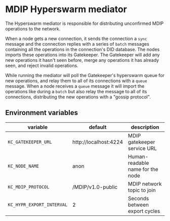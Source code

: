 # MDIP Hyperswarm mediator

The Hyperswarm mediator is responsible for distributing unconfirmed MDIP operations to the network.

When a node gets a new connection, it sends the connection a `sync` message and the connection replies with a series of `batch` messages containing all the operations in the connection's DID database. The nodes imports these operations into its Gatekeeper. The Gatekeeper will add any new operations it hasn't seen before, merge any operations it has already seen, and reject invalid operations.

While running the mediator will poll the Gatekeeper's hyperswarm queue for new operations, and relay them to all of its connections with a `queue` message.
When a node receives a `queue` message it will import the operations like during a `batch` but also relay the message to all of its connections, distributing the new operations with a "gossip protocol".

## Environment variables

| variable                  | default                | description                   |
| ------------------------- | ---------------------- | ----------------------------- |
| `KC_GATEKEEPER_URL`       | http://localhost:4224  | MDIP gatekeeper service URL   |
| `KC_NODE_NAME`            | anon                   | Human-readable name for the node |
| `KC_MDIP_PROTOCOL`        | /MDIP/v1.0-public      | MDIP network topic to join    |
| `KC_HYPR_EXPORT_INTERVAL` |  2                     | Seconds between export cycles |
